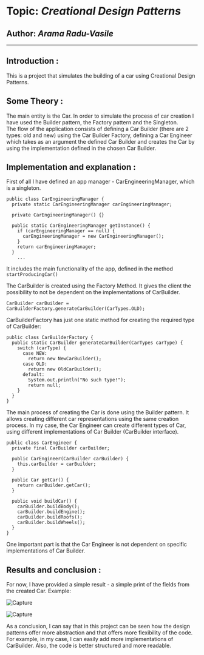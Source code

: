 # Topic: *Creational Design Patterns*
## Author: *Arama Radu-Vasile*
------
## Introduction :

This is a project that simulates the building of a car using Creational Design Patterns. 

## Some Theory :

The main entity is the Car. In order to simulate the process of car creation I have used the Builder pattern, the
Factory pattern and the Singleton.  
The flow of the application consists of defining a Car Builder (there are 2 types: old and new) using the Car Builder 
Factory, defining a Car Engineer which takes as an argument the defined Car Builder and creates the Car by using the 
implementation defined in the chosen Car Builder.

## Implementation and explanation :

First of all I have defined an app manager - CarEngineeringManager, which is a singleton.
```
public class CarEngineeringManager {
  private static CarEngineeringManager carEngineeringManager;

  private CarEngineeringManager() {}

  public static CarEngineeringManager getInstance() {
    if (carEngineeringManager == null) {
      carEngineeringManager = new CarEngineeringManager();
    }
    return carEngineeringManager;
  }
    ...
```
It includes the main functionality of the app, defined in the method ``` startProducingCar() ```

The CarBuilder is created using the Factory Method. It gives the client the possibility to not be dependent on
the implementations of CarBuilder.
```
CarBuilder carBuilder = CarBuilderFactory.generateCarBuilder(CarTypes.OLD);
```

CarBuilderFactory has just one static method for creating the required type of CarBuilder:
```
public class CarBuilderFactory {
  public static CarBuilder generateCarBuilder(CarTypes carType) {
    switch (carType) {
      case NEW:
        return new NewCarBuilder();
      case OLD:
        return new OldCarBuilder();
      default:
        System.out.println("No such type!");
        return null;
    }
  }
}
```

The main process of creating the Car is done using the Builder pattern. It allows creating different car representations
using the same creation process. In my case, the Car Engineer can create different types of Car, using different implementations
of Car Builder (CarBuilder interface).

```
public class CarEngineer {
  private final CarBuilder carBuilder;

  public CarEngineer(CarBuilder carBuilder) {
    this.carBuilder = carBuilder;
  }

  public Car getCar() {
    return carBuilder.getCar();
  }

  public void buildCar() {
    carBuilder.buildBody();
    carBuilder.buildEngine();
    carBuilder.buildRoofs();
    carBuilder.buildWheels();
  }
}
```
One important part is that the Car Engineer is not dependent on specific implementations of Car Builder.

## Results and conclusion :

For now, I have provided a simple result - a simple print of the fields from the created Car.
Example:

![Capture](https://user-images.githubusercontent.com/59333010/135715491-beab01e6-fc4d-470d-8b30-fab8b74996a9.JPG)

![Capture](https://user-images.githubusercontent.com/59333010/135715549-14c973f1-5a58-4c38-94e0-e11654c53d6e.JPG)

As a conclusion, I can say that in this project can be seen how the design patterns offer more abstraction and that offers
more flexibility of the code. For example, in my case, I can easily add more implementations of CarBuilder. 
Also, the code is better structured and more readable.
